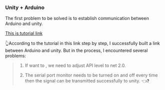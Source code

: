 ### Unity + Arduino
The first problem to be solved is to establish communication between Arduino and unity.

[This is tutorial link](https://www.youtube.com/watch?v=of_oLAvWfSI)

👆According to the tutorial in this link step by step, I successfully built a link between Arduino and unity. But in the process, I encountered several problems:

>  1. If want to <import System.IO.Ports>, we need to adjust API level to net 2.0.
>
>  2. The serial port monitor needs to be turned on and off every time then the signal can be transmitted successfully to unity. 👈❓
